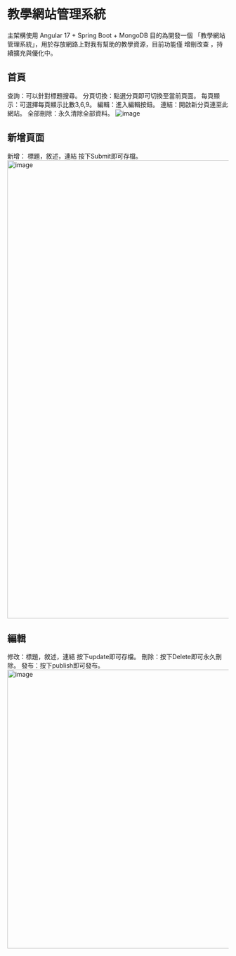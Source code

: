 # 教學網站管理系統
主架構使用 Angular 17 + Spring Boot + MongoDB 
目的為開發一個 「教學網站管理系統」，用於存放網路上對我有幫助的教學資源，目前功能僅 增刪改查 ，持續擴充與優化中。

## 首頁
查詢：可以針對標題搜尋。
分頁切換：點選分頁即可切換至當前頁面。
每頁顯示：可選擇每頁顯示比數3,6,9。
編輯：進入編輯按鈕。
連結：開啟新分頁連至此網站。
全部刪除：永久清除全部資料。
![image](https://github.com/user-attachments/assets/647c5b6c-12b0-4d77-9c25-56fa9ec53616)

## 新增頁面
新增： 標題，敘述，連結 按下Submit即可存檔。
<img width="1040" alt="image" src="https://github.com/user-attachments/assets/ff6e0194-1338-4564-b8dc-035309e629be" />

## 編輯
修改：標題，敘述，連結 按下update即可存檔。
刪除：按下Delete即可永久刪除。
發布：按下publish即可發布。
<img width="633" alt="image" src="https://github.com/user-attachments/assets/9c4a69e0-73ac-423d-99b0-725a82727a22" />
